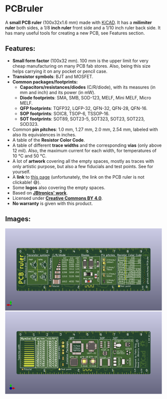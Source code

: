 # PCBruler

A **small PCB ruler** (100x32x1.6 mm) made with [KiCAD](https://kicad-pcb.org/).
It has a **milimiter ruler** both sides, a 1/8 **inch ruler** front side and a 1/10 inch ruler back side.
It has many useful tools for creating a new PCB, see Features section.


## Features:

* **Small form factor** (100x32 mm). 100 mm is the upper limit for very cheap manufacturing on many PCB fab stores. Also, being this size helps carrying it on any pocket or pencil case.
* **Transistor symbols**: BJT and MOSFET.
* **Common packages/footprints:**
    * **Capacitors/resistances/diodes** (C/R/diode), with its measures (in mm and inch) and its power (in mW).
    * **Diode footprints**: SMA, SMB, SOD-123, MELF, Mini MELF, Micro MELF.
    * **QFP footprints**: TQFP32, LQFP-32, QFN-32, QFN-28, QFN-16.
    * **SOP footprints**: SOIC8, TSOP-6, TSSOP-16.
    * **SOT footprints**: SOT89, SOT23-5, SOT323, SOT23, SOT223, SOD323.
* Common **pin pitches**: 1.0 mm, 1.27 mm, 2.0 mm, 2.54 mm, labeled with also its equivalences in inches.
* A table of the **Resistor Color Code**.
* A table of different **trace widths** and the corresponding **vias** (only above 12 mil). Also, the maximum current for each width, for temperatures of 10 °C and 50 °C.
* A lot of **artwork** covering all the empty spaces, mostly as traces with only artistic purpose, but also a few fiducials and test points. See for yourself.
* A **link** to [this page](https://github.com/tuxey/PCBruler) (unfortunately, the link on the PCB ruler is not clickable! :sweat_smile:).
* Some **logos** also covering the empty spaces.
* Based on **[JBtronics' work](https://github.com/jbtronics/PCBruler)**.
* Licensed under **[Creative Commons BY 4.0](https://creativecommons.org/licenses/by/4.0/legalcode.es)**.
* **No warranty** is given with this product.

## Images:
![Front](https://raw.githubusercontent.com/tuxey/PCBruler/master/pics/front.png)
![Back](https://raw.githubusercontent.com/tuxey/PCBruler/master/pics/back.png)
